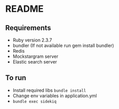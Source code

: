 # README
## Requirements
- Ruby version 2.3.7
- bundler (If not available run gem install bundler)
- Redis
- Mockstargram server
- Elastic search server

## To run
- Install required libs `bundle install`
- Change env variables in application.yml
- `bundle exec sidekiq`
